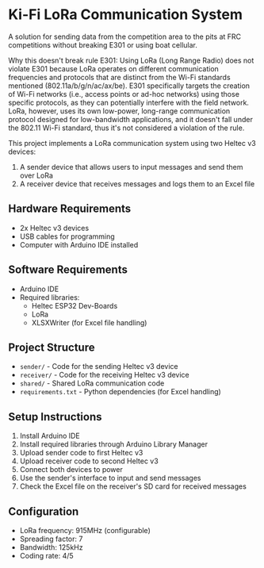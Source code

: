 # Ki-Fi LoRa Communication System

A solution for sending data from the competition area to the pits at FRC competitions without breaking E301 or using boat cellular.

Why this doesn't break rule E301: Using LoRa (Long Range Radio) does not violate E301 because LoRa operates on different communication frequencies and protocols that are distinct from the Wi-Fi standards mentioned (802.11a/b/g/n/ac/ax/be). E301 specifically targets the creation of Wi-Fi networks (i.e., access points or ad-hoc networks) using those specific protocols, as they can potentially interfere with the field network. LoRa, however, uses its own low-power, long-range communication protocol designed for low-bandwidth applications, and it doesn't fall under the 802.11 Wi-Fi standard, thus it's not considered a violation of the rule.

This project implements a LoRa communication system using two Heltec v3 devices:
1. A sender device that allows users to input messages and send them over LoRa
2. A receiver device that receives messages and logs them to an Excel file

## Hardware Requirements
- 2x Heltec v3 devices
- USB cables for programming
- Computer with Arduino IDE installed

## Software Requirements
- Arduino IDE
- Required libraries:
  - Heltec ESP32 Dev-Boards
  - LoRa
  - XLSXWriter (for Excel file handling)

## Project Structure
- `sender/` - Code for the sending Heltec v3 device
- `receiver/` - Code for the receiving Heltec v3 device
- `shared/` - Shared LoRa communication code
- `requirements.txt` - Python dependencies (for Excel handling)

## Setup Instructions
1. Install Arduino IDE
2. Install required libraries through Arduino Library Manager
3. Upload sender code to first Heltec v3
4. Upload receiver code to second Heltec v3
5. Connect both devices to power
6. Use the sender's interface to input and send messages
7. Check the Excel file on the receiver's SD card for received messages

## Configuration
- LoRa frequency: 915MHz (configurable)
- Spreading factor: 7
- Bandwidth: 125kHz
- Coding rate: 4/5
